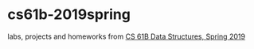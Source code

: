 # cs61b-2019spring

labs, projects and homeworks from [CS 61B Data Structures, Spring 2019](https://sp19.datastructur.es)
